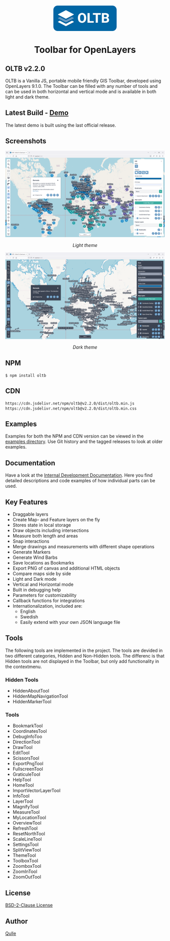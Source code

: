 <p align="center">
    <img src="https://raw.githubusercontent.com/qulle/oltb/main/images/oltb-full.svg" width="200" />
</p>

<h1 align="center">Toolbar for OpenLayers</h1>

## OLTB v2.2.0
OLTB is a Vanilla JS, portable mobile friendly GIS Toolbar, developed using OpenLayers 9.1.0. The Toolbar can be filled with any number of tools and can be used in both horizontal and vertical mode and is available in both light and dark theme.

## Latest Build - [Demo](https://qulle.github.io/oltb/)
The latest demo is built using the last official release.

## Screenshots
![Screenshot Light Theme](https://raw.githubusercontent.com/qulle/oltb/main/images/demo-light.png?raw=true "Screenshot Light Theme")
<p align="center"><em>Light theme</em></p>

![Screenshot Dark Theme](https://raw.githubusercontent.com/qulle/oltb/main/images/demo-dark.png?raw=true "Screenshot Dark Theme")
<p align="center"><em>Dark theme</em></p>

## NPM
```
$ npm install oltb
```

## CDN 
```
https://cdn.jsdelivr.net/npm/oltb@v2.2.0/dist/oltb.min.js
https://cdn.jsdelivr.net/npm/oltb@v2.2.0/dist/oltb.min.css
```

## Examples
Examples for both the NPM and CDN version can be viewed in the [examples directory](https://github.com/qulle/oltb/tree/main/examples/). Use Git history and the tagged releases to look at older examples.

## Documentation
Have a look at the [Internal Development Documentation](https://github.com/qulle/oltb/blob/main/README_INTERNAL.md). Here you find detailed descriptions and code examples of how individual parts can be used.

## Key Features
- Draggable layers
- Create Map- and Feature layers on the fly
- Stores state in local storage
- Draw objects including intersections
- Measure both length and areas
- Snap interactions
- Merge drawings and measurements with different shape operations
- Generate Markers
- Generate Wind Barbs
- Save locations as Bookmarks
- Export PNG of canvas and additional HTML objects
- Compare maps side by side
- Light and Dark mode
- Vertical and Horizontal mode
- Built in debugging help
- Parameters for customizability
- Callback functions for integrations
- Internationalization, included are:
    - English
    - Swedish
    - Easily extend with your own JSON language file

## Tools
The following tools are implemented in the project. The tools are devided in two different categories, Hidden and Non-Hidden tools. The differenc is that Hidden tools are not displayed in the Toolbar, but only add functionality in the contextmenu.

### Hidden Tools
- HiddenAboutTool
- HiddenMapNavigationTool
- HiddenMarkerTool

### Tools
- BookmarkTool
- CoordinatesTool
- DebugInfoToo
- DirectionTool
- DrawTool
- EditTool
- ScissorsTool
- ExportPngTool
- FullscreenTool
- GraticuleTool
- HelpTool
- HomeTool
- ImportVectorLayerTool
- InfoTool
- LayerTool
- MagnifyTool
- MeasureTool
- MyLocationTool
- OverviewTool
- RefreshTool
- ResetNorthTool
- ScaleLineTool
- SettingsTool
- SplitViewTool
- ThemeTool
- ToolboxTool
- ZoomboxTool
- ZoomInTool
- ZoomOutTool

## License
[BSD-2-Clause License](https://github.com/qulle/oltb/blob/main/LICENSE)

## Author
[Qulle](https://github.com/qulle/)